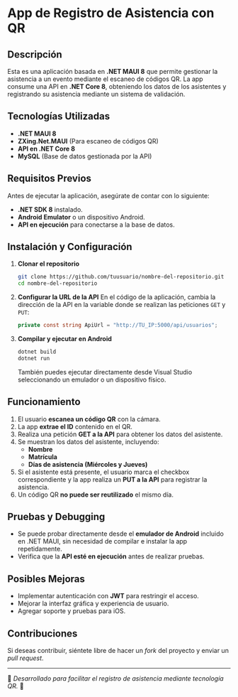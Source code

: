 # App de Registro de Asistencia con QR

## Descripción
Esta es una aplicación basada en **.NET MAUI 8** que permite gestionar la asistencia a un evento mediante el escaneo de códigos QR. La app consume una API en **.NET Core 8**, obteniendo los datos de los asistentes y registrando su asistencia mediante un sistema de validación.

## Tecnologías Utilizadas
- **.NET MAUI 8**
- **ZXing.Net.MAUI** (Para escaneo de códigos QR)
- **API en .NET Core 8**
- **MySQL** (Base de datos gestionada por la API)

## Requisitos Previos
Antes de ejecutar la aplicación, asegúrate de contar con lo siguiente:
- **.NET SDK 8** instalado.
- **Android Emulator** o un dispositivo Android.
- **API en ejecución** para conectarse a la base de datos.

## Instalación y Configuración

1. **Clonar el repositorio**
   ```bash
   git clone https://github.com/tuusuario/nombre-del-repositorio.git
   cd nombre-del-repositorio
   ```

2. **Configurar la URL de la API**
   En el código de la aplicación, cambia la dirección de la API en la variable donde se realizan las peticiones `GET` y `PUT`:
   ```csharp
   private const string ApiUrl = "http://TU_IP:5000/api/usuarios";
   ```

3. **Compilar y ejecutar en Android**
   ```bash
   dotnet build
   dotnet run
   ```

   También puedes ejecutar directamente desde Visual Studio seleccionando un emulador o un dispositivo físico.

## Funcionamiento
1. El usuario **escanea un código QR** con la cámara.
2. La app **extrae el ID** contenido en el QR.
3. Realiza una petición **GET a la API** para obtener los datos del asistente.
4. Se muestran los datos del asistente, incluyendo:
   - **Nombre**
   - **Matrícula**
   - **Días de asistencia (Miércoles y Jueves)**
5. Si el asistente está presente, el usuario marca el checkbox correspondiente y la app realiza un **PUT a la API** para registrar la asistencia.
6. Un código QR **no puede ser reutilizado** el mismo día.

## Pruebas y Debugging
- Se puede probar directamente desde el **emulador de Android** incluido en .NET MAUI, sin necesidad de compilar e instalar la app repetidamente.
- Verifica que la **API esté en ejecución** antes de realizar pruebas.

## Posibles Mejoras
- Implementar autenticación con **JWT** para restringir el acceso.
- Mejorar la interfaz gráfica y experiencia de usuario.
- Agregar soporte y pruebas para iOS.

## Contribuciones
Si deseas contribuir, siéntete libre de hacer un *fork* del proyecto y enviar un *pull request*.

---
📱 *Desarrollado para facilitar el registro de asistencia mediante tecnología QR.* 🚀

